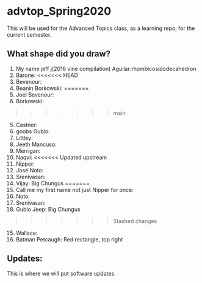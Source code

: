 # advtop_Spring2020
This will be used for the Advanced Topics class, as a learning repo, for the current semester.

## What shape did you draw?
1. My name jeff j(2016 vine compilation) Aguilar:rhombicosidodecahedron
2. Barone: 
<<<<<<< HEAD
3. Bevenour: 
4. Beanin Borkowski:
=======
3. Joel Bevenour: 
4. Borkowski:
>>>>>>> main
5. Castner: 
6. goobs Gublo:
7. Littley:
8. Jeeth Mancuso: 
9. Merrigan:
10. Naqvi:
<<<<<<< Updated upstream
11. Nipper:
12. José Noto: 
13. Srenivasan:
14. Vijay: Big Chungus
=======
11. Call me my first name not just Nipper for once:
12. Noto: 
13. Srenivasan:
14. Gublo  Jeep: Big Chungus
>>>>>>> Stashed changes
15. Wallace:
16. Batman Petcaugh: Red rectangle, top right

## Updates:
This is where we will put software updates.
